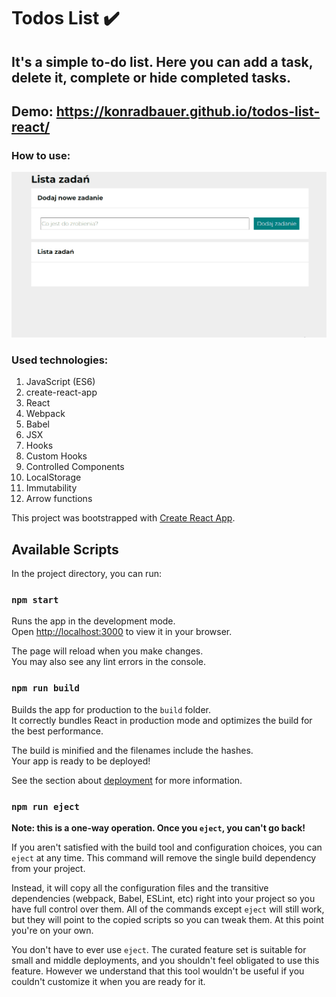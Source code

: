# Todos List ✔️

## It's a simple to-do list. Here you can add a task, delete it, complete or hide completed tasks.

## Demo: https://konradbauer.github.io/todos-list-react/

### How to use: 

![animation](https://github.com/KonradBauer/todos-list-react/blob/main/public/todosListReact.gif?raw=true)

### Used technologies:
<ol>
<li>JavaScript (ES6)</li>
<li>create-react-app</li>
<li>React</li>
<li>Webpack</li>
<li>Babel</li>
<li>JSX</li>
<li>Hooks</li>
<li>Custom Hooks</li>
<li>Controlled Components</li>
<li>LocalStorage</li>
<li>Immutability</li>
<li>Arrow functions</li>
</ol>

This project was bootstrapped with [Create React App](https://github.com/facebook/create-react-app).

## Available Scripts

In the project directory, you can run:

### `npm start`

Runs the app in the development mode.\
Open [http://localhost:3000](http://localhost:3000) to view it in your browser.

The page will reload when you make changes.\
You may also see any lint errors in the console.

### `npm run build`

Builds the app for production to the `build` folder.\
It correctly bundles React in production mode and optimizes the build for the best performance.

The build is minified and the filenames include the hashes.\
Your app is ready to be deployed!

See the section about [deployment](https://facebook.github.io/create-react-app/docs/deployment) for more information.

### `npm run eject`

**Note: this is a one-way operation. Once you `eject`, you can't go back!**

If you aren't satisfied with the build tool and configuration choices, you can `eject` at any time. This command will remove the single build dependency from your project.

Instead, it will copy all the configuration files and the transitive dependencies (webpack, Babel, ESLint, etc) right into your project so you have full control over them. All of the commands except `eject` will still work, but they will point to the copied scripts so you can tweak them. At this point you're on your own.

You don't have to ever use `eject`. The curated feature set is suitable for small and middle deployments, and you shouldn't feel obligated to use this feature. However we understand that this tool wouldn't be useful if you couldn't customize it when you are ready for it.
